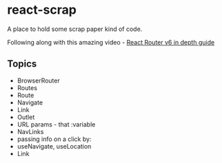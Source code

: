 # react-scrap

A place to hold some scrap paper kind of code.

Following along with this amazing video - [React Router v6 in depth guide](https://www.youtube.com/watch?v=0cSVuySEB0A)

## Topics

- BrowserRouter
- Routes
- Route
- Navigate
- Link
- Outlet
- URL params - that :variable
- NavLinks
- passing info on a click by:
 - useNavigate, useLocation
 - Link

